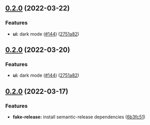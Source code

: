 ## [0.2.0](https://github.com/loderunner/requestor/compare/v0.1.0...v0.2.0) (2022-03-22)


### Features

* **ui:** dark mode ([#144](https://github.com/loderunner/requestor/issues/144)) ([2751a82](https://github.com/loderunner/requestor/commit/2751a8227644abc5594d97bc95f94de1a338ced0))

## [0.2.0](https://github.com/loderunner/requestor/compare/v0.1.0...v0.2.0) (2022-03-20)


### Features

* **ui:** dark mode ([#144](https://github.com/loderunner/requestor/issues/144)) ([2751a82](https://github.com/loderunner/requestor/commit/2751a8227644abc5594d97bc95f94de1a338ced0))

## [0.2.0](https://github.com/loderunner/requestor/compare/v0.1.0...v0.2.0) (2022-03-17)


### Features

* **fake-release:** install semantic-release dependencies ([6b3fc51](https://github.com/loderunner/requestor/commit/6b3fc5140af85c621a2a4801e428e72d0542e7a6))
